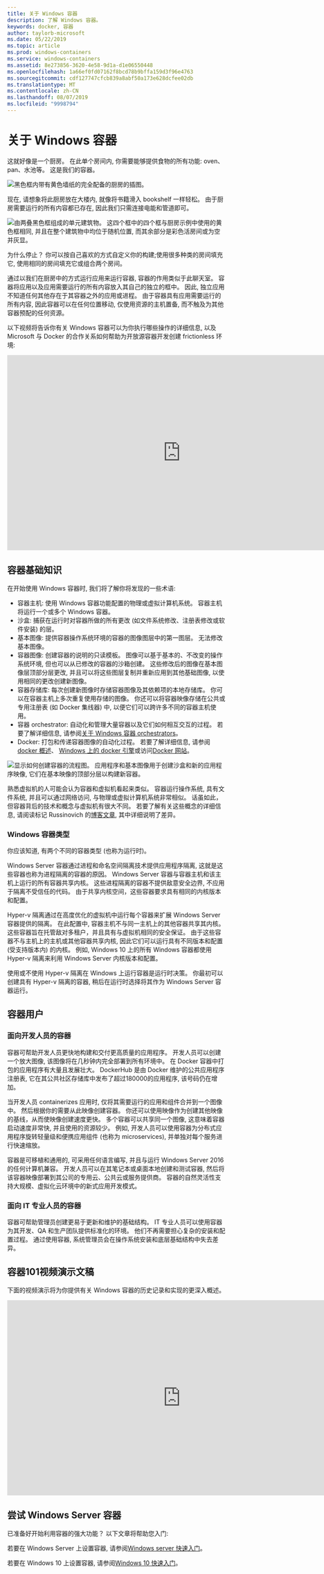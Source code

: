 ```yaml
---
title: 关于 Windows 容器
description: 了解 Windows 容器。
keywords: docker, 容器
author: taylorb-microsoft
ms.date: 05/22/2019
ms.topic: article
ms.prod: windows-containers
ms.service: windows-containers
ms.assetid: 8e273856-3620-4e58-9d1a-d1e06550448
ms.openlocfilehash: 1a66ef0fd07162f8bcd78b9bffa159d3f96e4763
ms.sourcegitcommit: cdf127747cfcb839a8abf50a173e628dcfee02db
ms.translationtype: MT
ms.contentlocale: zh-CN
ms.lasthandoff: 08/07/2019
ms.locfileid: "9998794"
---
```

# <a name="about-windows-containers"></a>关于 Windows 容器

这就好像是一个厨房。 在此单个房间内, 你需要能够提供食物的所有功能: oven、pan、水池等。 这是我们的容器。

![黑色框内带有黄色墙纸的完全配备的厨房的插图。](media/box1.png)

现在, 请想象将此厨房放在大楼内, 就像将书籍滑入 bookshelf 一样轻松。 由于厨房需要运行的所有内容都已存在, 因此我们只需连接电能和管道即可。

![由两叠黑色框组成的单元建筑物。 这四个框中的四个框与厨房示例中使用的黄色框相同, 并且在整个建筑物中均位于随机位置, 而其余部分是彩色活房间或为空并灰显。](media/apartment.png)

为什么停止？ 你可以按自己喜欢的方式自定义你的构建;使用很多种类的房间填充它, 使用相同的房间填充它或组合两个房间。

通过以我们在厨房中的方式运行应用来运行容器, 容器的作用类似于此聊天室。 容器将应用以及应用需要运行的所有内容放入其自己的独立的框中。 因此, 独立应用不知道任何其他存在于其容器之外的应用或进程。 由于容器具有应用需要运行的所有内容, 因此容器可以在任何位置移动, 仅使用资源的主机置备, 而不触及为其他容器预配的任何资源。

以下视频将告诉你有关 Windows 容器可以为你执行哪些操作的详细信息, 以及 Microsoft 与 Docker 的合作关系如何帮助为开放源容器开发创建 frictionless 环境:

<iframe width="800" height="450" src="https://www.youtube.com/embed/Ryx3o0rD5lY" frameborder="0" allow="accelerometer; autoplay; encrypted-media; gyroscope; picture-in-picture" allowfullscreen></iframe>

## <a name="container-fundamentals"></a>容器基础知识

在开始使用 Windows 容器时, 我们将了解你将发现的一些术语:

- 容器主机: 使用 Windows 容器功能配置的物理或虚拟计算机系统。 容器主机将运行一个或多个 Windows 容器。
- 沙盒: 捕获在运行时对容器所做的所有更改 (如文件系统修改、注册表修改或软件安装) 的层。
- 基本图像: 提供容器操作系统环境的容器的图像图层中的第一图层。 无法修改基本图像。
- 容器图像: 创建容器的说明的只读模板。 图像可以基于基本的、不改变的操作系统环境, 但也可以从已修改的容器的沙箱创建。 这些修改后的图像在基本图像层顶部分层更改, 并且可以将这些图层复制并重新应用到其他基础图像, 以使用相同的更改创建新图像。
- 容器存储库: 每次创建新图像时存储容器图像及其依赖项的本地存储库。 你可以在容器主机上多次重复使用存储的图像。 你还可以将容器映像存储在公共或专用注册表 (如 Docker 集线器) 中, 以便它们可以跨许多不同的容器主机使用。
- 容器 orchestrator: 自动化和管理大量容器以及它们如何相互交互的过程。 若要了解详细信息, 请参阅[关于 Windows 容器 orchestrators](overview-container-orchestrators.md)。
- Docker: 打包和传递容器图像的自动化过程。 若要了解详细信息, 请参阅[docker 概述](docker-overview.md)、 [Windows 上的 docker 引擎](../manage-docker/configure-docker-daemon.md)或访问[Docker 网站](https://www.docker.com)。

![显示如何创建容器的流程图。 应用程序和基本图像用于创建沙盒和新的应用程序映像, 它们在基本映像的顶部分层以构建新容器。](media/containerfund.png)

熟悉虚拟机的人可能会认为容器和虚拟机看起来类似。 容器运行操作系统, 具有文件系统, 并且可以通过网络访问, 与物理或虚拟计算机系统非常相似。 话虽如此，但容器背后的技术和概念与虚拟机有很大不同。 若要了解有关这些概念的详细信息, 请阅读标记 Russinovich 的[博客文章](https://azure.microsoft.com/blog/containers-docker-windows-and-trends/), 其中详细说明了差异。

### <a name="windows-container-types"></a>Windows 容器类型

你应该知道, 有两个不同的容器类型 (也称为运行时)。

Windows Server 容器通过进程和命名空间隔离技术提供应用程序隔离, 这就是这些容器也称为进程隔离的容器的原因。 Windows Server 容器与容器主机和该主机上运行的所有容器共享内核。 这些进程隔离的容器不提供敌意安全边界, 不应用于隔离不受信任的代码。 由于共享内核空间，这些容器要求具有相同的内核版本和配置。

Hyper-v 隔离通过在高度优化的虚拟机中运行每个容器来扩展 Windows Server 容器提供的隔离。 在此配置中, 容器主机不与同一主机上的其他容器共享其内核。 这些容器旨在托管敌对多租户，并且具有与虚拟机相同的安全保证。 由于这些容器不与主机上的主机或其他容器共享内核, 因此它们可以运行具有不同版本和配置 (受支持版本内) 的内核。 例如, Windows 10 上的所有 Windows 容器都使用 Hyper-v 隔离来利用 Windows Server 内核版本和配置。

使用或不使用 Hyper-v 隔离在 Windows 上运行容器是运行时决策。 你最初可以创建具有 Hyper-v 隔离的容器, 稍后在运行时选择将其作为 Windows Server 容器运行。

## <a name="container-users"></a>容器用户

### <a name="containers-for-developers"></a>面向开发人员的容器

容器可帮助开发人员更快地构建和交付更高质量的应用程序。 开发人员可以创建一个放大图像, 该图像将在几秒钟内完全部署到所有环境中。 在 Docker 容器中打包的应用程序有大量且发展壮大。 DockerHub 是由 Docker 维护的公共应用程序注册表, 它在其公共社区存储库中发布了超过180000的应用程序, 该号码仍在增加。

当开发人员 containerizes 应用时, 仅将其需要运行的应用和组件合并到一个图像中。 然后根据你的需要从此映像创建容器。 你还可以使用映像作为创建其他映像的基线，从而使映像创建速度更快。 多个容器可以共享同一个图像, 这意味着容器启动速度非常快, 并且使用的资源较少。 例如, 开发人员可以使用容器为分布式应用程序旋转轻量级和便携应用组件 (也称为 microservices), 并单独对每个服务进行快速缩放。

容器是可移植和通用的, 可采用任何语言编写, 并且与运行 Windows Server 2016 的任何计算机兼容。 开发人员可以在其笔记本或桌面本地创建和测试容器, 然后将该容器映像部署到其公司的专用云、公共云或服务提供商。 容器的自然灵活性支持大规模、虚拟化云环境中的新式应用开发模式。

### <a name="containers-for-it-professionals"></a>面向 IT 专业人员的容器

容器可帮助管理员创建更易于更新和维护的基础结构。 IT 专业人员可以使用容器为其开发、QA 和生产团队提供标准化的环境。 他们不再需要担心复杂的安装和配置过程。 通过使用容器, 系统管理员会在操作系统安装和底层基础结构中失去差异。

## <a name="containers-101-video-presentation"></a>容器101视频演示文稿

下面的视频演示将为你提供有关 Windows 容器的历史记录和实现的更深入概述。

<iframe src="https://channel9.msdn.com/Blogs/containers/Containers-101-with-Microsoft-and-Docker/player" width="800" height="450" allowFullScreen="true" frameBorder="0" scrolling="no"></iframe>

## <a name="try-windows-server-containers"></a>尝试 Windows Server 容器

已准备好开始利用容器的强大功能？ 以下文章将帮助您入门:

若要在 Windows Server 上设置容器, 请参阅[Windows server 快速入门](../quick-start/quick-start-windows-server.md)。

若要在 Windows 10 上设置容器, 请参阅[Windows 10 快速入门](../quick-start/quick-start-windows-10.md)。